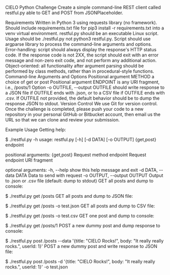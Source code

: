 CIELO Python Challenge
Create a simple command-line REST client called restful.py able to GET and POST from JSONPlaceholder.

Requirements
Written in Python 3 using requests library (no framework).
Should include requirements.txt file for pip3 install -r requirements.txt into a venv virtual environment.
restful.py should be an executable Linux script. Usage should be ./restful.py not python3 restful.py.
Script should use argparse library to process the command-line arguments and options.
Error-handling: script should always display the response's HTTP status code. If the response code is not 2XX, the script should exit with an error message and non-zero exit code, and not perform any additional action.
Object-oriented: all functionality after argument parsing should be performed by class methods, rather than in procedural-style functions.
Command-line Arguments and Options
Positional argument METHOD a choice of get or post
Positional argument ENDPOINT is any URI fragment, i.e., /posts/1
Option -o OUTFILE, --output OUTFILE should write response to a JSON file if OUTFILE ends with .json, or to a CSV file if OUTFILE ends with .csv. If OUTFILE not provided, the default behavior should be to dump the response JSON to stdout.
Version Control
We use Git for version control. Once the challenge is completed, please push your code to a new repository in your personal GitHub or Bitbucket account, then email us the URL so that we can clone and review your submission.

Example Usage
Getting help:

$ ./restful.py -h
usage: restful.py [-h] [-d DATA] [-o OUTPUT] {get,post} endpoint

positional arguments:
  {get,post}            Request method
  endpoint              Request endpoint URI fragment

optional arguments:
  -h, --help            show this help message and exit
  -d DATA, --data DATA  Data to send with request
  -o OUTPUT, --output OUTPUT
                        Output to .json or .csv file (default: dump to stdout)
GET all posts and dump to console:

$ ./restful.py get /posts
GET all posts and dump to JSON file:

$ ./restful.py get /posts -o test.json
GET all posts and dump to CSV file:

$ ./restful.py get /posts -o test.csv
GET one post and dump to console:

$ ./restful.py get /posts/1
POST a new dummy post and dump response to console:

$ ./restful.py post /posts --data '{title: "CIELO Rocks!", body: "It really really rocks.", userId: 1}'
POST a new dummy post and write response to JSON file:

$ ./restful.py post /posts -d '{title: "CIELO Rocks!", body: "It really really rocks.", userId: 1}' -o test.json
